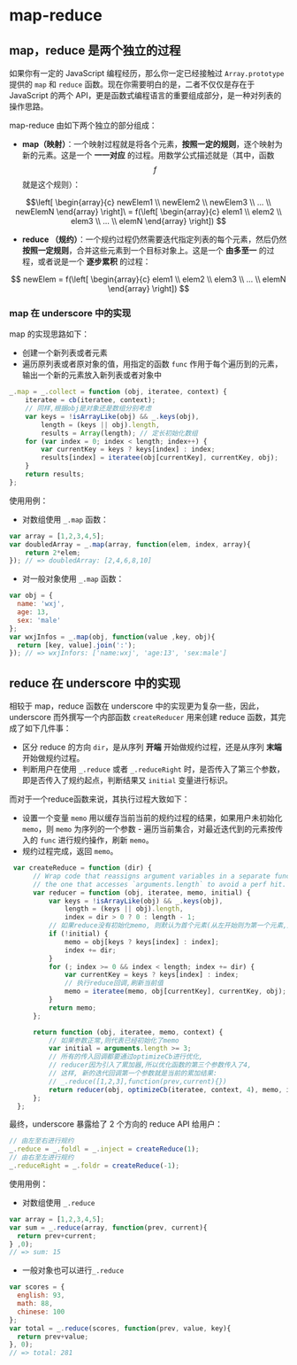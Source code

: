 map-reduce
==========

map，reduce 是两个独立的过程
----------------------------

如果你有一定的 JavaScript 编程经历，那么你一定已经接触过 `Array.prototype` 提供的 `map` 和 `reduce` 函数。现在你需要明白的是，二者不仅仅是存在于 JavaScript 的两个 API，更是函数式编程语言的重要组成部分，是一种对列表的操作思路。

map-reduce 由如下两个独立的部分组成：

-	**map（映射）**：一个映射过程就是将各个元素，**按照一定的规则**，逐个映射为新的元素。这是一个 **一一对应** 的过程。用数学公式描述就是（其中，函数 $$ f $$ 就是这个规则）：

$$\left[ \begin{array}{c} newElem1 \\ newElem2 \\ newElem3 \\ ... \\ newElemN \end{array} \right]\ = f(\left[ \begin{array}{c} elem1 \\ elem2 \\ elem3 \\ ... \\ elemN \end{array} \right]) $$

-	**reduce （规约）**：一个规约过程仍然需要迭代指定列表的每个元素，然后仍然 **按照一定规则**，合并这些元素到一个目标对象上。这是一个 **由多至一** 的过程，或者说是一个 **逐步累积** 的过程：

$$ newElem = f(\left[ \begin{array}{c} elem1 \\ elem2 \\ elem3 \\ ... \\ elemN \end{array} \right]) $$

### map 在 underscore 中的实现

map 的实现思路如下：

-	创建一个新列表或者元素
-	遍历原列表或者原对象的值，用指定的函数 `func` 作用于每个遍历到的元素，输出一个新的元素放入新列表或者对象中

```js
_.map = _.collect = function (obj, iteratee, context) {
    iteratee = cb(iteratee, context);
    // 同样,根据obj是对象还是数组分别考虑
    var keys = !isArrayLike(obj) && _.keys(obj),
        length = (keys || obj).length,
        results = Array(length); // 定长初始化数组
    for (var index = 0; index < length; index++) {
        var currentKey = keys ? keys[index] : index;
        results[index] = iteratee(obj[currentKey], currentKey, obj);
    }
    return results;
};
```

使用用例：

-	对数组使用 `_.map` 函数：

```js
var array = [1,2,3,4,5];
var doubledArray = _.map(array, function(elem, index, array){
    return 2*elem;
}); // => doubledArray: [2,4,6,8,10]
```

-	对一般对象使用 `_.map` 函数：

```js
var obj = {
  name: 'wxj',
  age: 13,
  sex: 'male'
};
var wxjInfos = _.map(obj, function(value ,key, obj){
  return [key, value].join(':');
}); // => wxjInfors: ['name:wxj', 'age:13', 'sex:male']
```

reduce 在 underscore 中的实现
-----------------------------

相较于 map，reduce 函数在 underscore 中的实现更为复杂一些，因此，underscore 而外撰写一个内部函数 `createReducer` 用来创建 reduce 函数，其完成了如下几件事：

-	区分 reduce 的方向 `dir`，是从序列 **开端** 开始做规约过程，还是从序列 **末端** 开始做规约过程。
-	判断用户在使用 `_.reduce` 或者 `_.reduceRight` 时，是否传入了第三个参数，即是否传入了规约起点，判断结果又 `initial` 变量进行标识。

而对于一个reduce函数来说，其执行过程大致如下：

-	设置一个变量 `memo` 用以缓存当前当前的规约过程的结果，如果用户未初始化 `memo`，则 `memo` 为序列的一个参数 - 遍历当前集合，对最近迭代到的元素按传入的 `func` 进行规约操作，刷新 `memo`。
-	规约过程完成，返回 `memo`。

```js
 var createReduce = function (dir) {
      // Wrap code that reassigns argument variables in a separate function than
      // the one that accesses `arguments.length` to avoid a perf hit. (#1991)
      var reducer = function (obj, iteratee, memo, initial) {
          var keys = !isArrayLike(obj) && _.keys(obj),
              length = (keys || obj).length,
              index = dir > 0 ? 0 : length - 1;
          // 如果reduce没有初始化memo, 则默认为首个元素(从左开始则为第一个元素,从右则为最后一个元素)
          if (!initial) {
              memo = obj[keys ? keys[index] : index];
              index += dir;
          }
          for (; index >= 0 && index < length; index += dir) {
              var currentKey = keys ? keys[index] : index;
              // 执行reduce回调,刷新当前值
              memo = iteratee(memo, obj[currentKey], currentKey, obj);
          }
          return memo;
      };

      return function (obj, iteratee, memo, context) {
          // 如果参数正常,则代表已经初始化了memo
          var initial = arguments.length >= 3;
          // 所有的传入回调都要通过optimizeCb进行优化,
          // reducer因为引入了累加器,所以优化函数的第三个参数传入了4,
          // 这样, 新的迭代回调第一个参数就是当前的累加结果:
          // _.reduce([1,2,3],function(prev,current){})
          return reducer(obj, optimizeCb(iteratee, context, 4), memo, initial);
      };
  };
```

最终，underscore 暴露给了 2 个方向的 reduce API 给用户：

```js
// 由左至右进行规约
_.reduce = _.foldl = _.inject = createReduce(1);
// 由右至左进行规约
_.reduceRight = _.foldr = createReduce(-1);
```

使用用例：

-	对数组使用 `_.reduce`

```js
var array = [1,2,3,4,5];
var sum = _.reduce(array, function(prev, current){
  return prev+current;
} ,0);
// => sum: 15
```

-	一般对象也可以进行`_.reduce`

```js
var scores = {
  english: 93,
  math: 88,
  chinese: 100
};
var total = _.reduce(scores, function(prev, value, key){
  return prev+value;
}, 0);
// => total: 281
```
